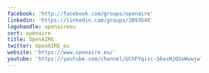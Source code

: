 ```yaml
---
facebook: 'http://facebook.com/groups/openaire'
linkedin: 'https://linkedin.com/groups/3893548'
logohandle: openaireeu
sort: openaire
title: OpenAIRE
twitter: OpenAIRE_eu
website: 'https://www.openaire.eu/'
youtube: 'https://youtube.com/channel/UChFYqizc-S6asNjQSoWuwjw'
---
```

